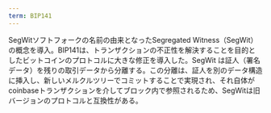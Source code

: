 ```yaml
---
term: BIP141
---
```

SegWitソフトフォークの名前の由来となったSegregated Witness（SegWit）の概念を導入。BIP141は、トランザクションの不正性を解決することを目的としたビットコインのプロトコルに大きな修正を導入した。SegWit は証人（署名データ）を残りの取引データから分離する。この分離は、証人を別のデータ構造に挿入し、新しいメルクルツリーでコミットすることで実現され、それ自体がcoinbaseトランザクションを介してブロック内で参照されるため、SegWitは旧バージョンのプロトコルと互換性がある。